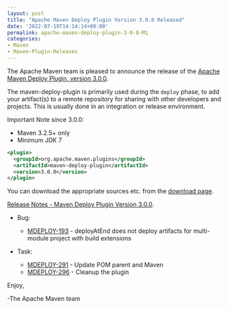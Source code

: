 ```yaml
---
layout: post
title: "Apache Maven Deploy Plugin Version 3.0.0 Released"
date: '2022-07-19T14:14:14+00:00'
permalink: apache-maven-deploy-plugin-3-0-0-M1
categories:
- Maven
- Maven-Plugin-Releases
---
```

The Apache Maven team is pleased to announce the release of the
[Apache Maven Deploy Plugin, version 3.0.0](https://maven.apache.org/plugins/maven-deploy-plugin/).

The maven-deploy-plugin is primarily used during the `deploy` phase, to add your
artifact(s) to a remote repository for sharing with other developers and
projects. This is usually done in an integration or release environment.

Important Note since 3.0.0:

* Maven 3.2.5+ only
* Minimum JDK 7

```xml
<plugin>
  <groupId>org.apache.maven.plugins</groupId>
  <artifactId>maven-deploy-plugin</artifactId>
  <version>3.0.0</version>
</plugin>
```

You can download the appropriate sources etc. from the [download page](https://maven.apache.org/plugins/maven-deploy-plugin/download.cgi).


[Release Notes - Maven Deploy Plugin Version 3.0.0](https://issues.apache.org/jira/secure/ReleaseNote.jspa?projectId=12317228&version=12351654).


* Bug:

  * [MDEPLOY-193](https://issues.apache.org/jira/browse/MDEPLOY-193) - deployAtEnd does not deploy artifacts for multi-module project with build extensions

* Task:

  * [MDEPLOY-291](https://issues.apache.org/jira/browse/MDEPLOY-291) - Update POM parent and Maven
  * [MDEPLOY-296](https://issues.apache.org/jira/browse/MDEPLOY-296) - Cleanup the plugin


Enjoy,

-The Apache Maven team
